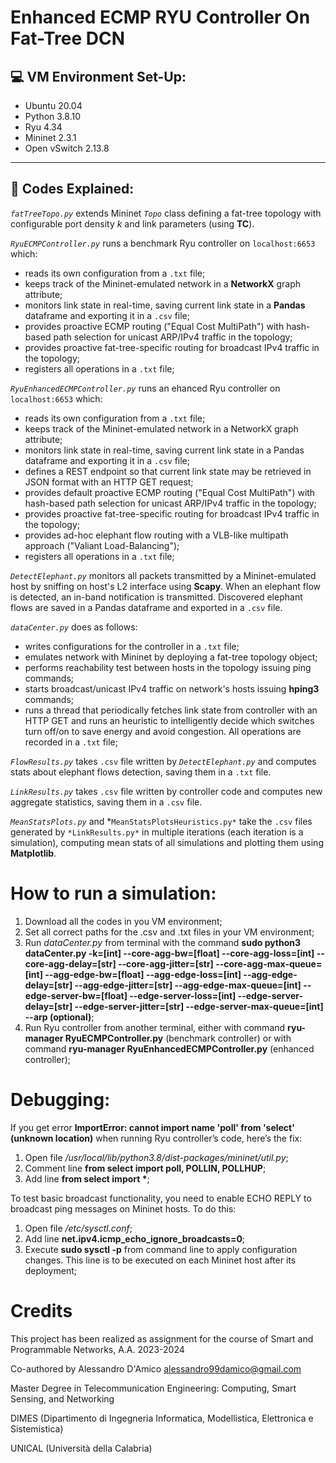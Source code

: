 # Enhanced ECMP RYU Controller On Fat-Tree DCN

## 💻 VM Environment Set-Up:
- Ubuntu 20.04
- Python 3.8.10
- Ryu 4.34
- Mininet 2.3.1
- Open vSwitch 2.13.8

---

## 📄 Codes Explained:

*`fatTreeTopo.py`* extends Mininet *`Topo`* class defining a fat-tree topology with configurable port density *k* and link parameters (using **TC**).

*`RyuECMPController.py`* runs a benchmark Ryu controller on `localhost:6653` which:
- reads its own configuration from a `.txt` file;
- keeps track of the Mininet-emulated network in a **NetworkX** graph attribute;
- monitors link state in real-time, saving current link state in a **Pandas** dataframe and exporting it in a `.csv` file;
- provides proactive ECMP routing ("Equal Cost MultiPath") with hash-based path selection for unicast ARP/IPv4 traffic in the topology;
- provides proactive fat-tree-specific routing for broadcast IPv4 traffic in the topology;
- registers all operations in a `.txt` file;

*`RyuEnhancedECMPController.py`* runs an ehanced Ryu controller on `localhost:6653` which:
- reads its own configuration from a `.txt` file;
- keeps track of the Mininet-emulated network in a NetworkX graph attribute;
- monitors link state in real-time, saving current link state in a Pandas dataframe and exporting it in a `.csv` file;
- defines a REST endpoint so that current link state may be retrieved in JSON format with an HTTP GET request;
- provides default proactive ECMP routing ("Equal Cost MultiPath") with hash-based path selection for unicast ARP/IPv4 traffic in the topology;
- provides proactive fat-tree-specific routing for broadcast IPv4 traffic in the topology;
- provides ad-hoc elephant flow routing with a VLB-like multipath approach ("Valiant Load-Balancing"); 
- registers all operations in a `.txt` file;

*`DetectElephant.py`* monitors all packets transmitted by a Mininet-emulated host by sniffing on host's L2 interface using **Scapy**. When an elephant flow is detected, an in-band notification is transmitted.
Discovered elephant flows are saved in a Pandas dataframe and exported in a `.csv` file.

*`dataCenter.py`* does as follows:
- writes configurations for the controller in a `.txt` file;
- emulates network with Mininet by deploying a fat-tree topology object;
- performs reachability test between hosts in the topology issuing ping commands;
- starts broadcast/unicast IPv4 traffic on network's hosts issuing **hping3** commands;
- runs a thread that periodically fetches link state from controller with an HTTP GET and runs an heuristic to intelligently decide which switches turn off/on to save energy and avoid congestion. All operations are recorded in a `.txt` file;

*`FlowResults.py`* takes `.csv` file written by *`DetectElephant.py`* and computes stats about elephant flows detection, saving them in a `.txt` file.

*`LinkResults.py`* takes `.csv` file written by controller code and computes new aggregate statistics, saving them in a `.csv` file.

*`MeanStatsPlots.py`* and *`MeanStatsPlotsHeuristics.py*` take the `.csv` files generated by `*LinkResults.py*` in multiple iterations (each iteration is a simulation), computing mean stats of all simulations and plotting them using **Matplotlib**.

# How to run a simulation:
1) Download all the codes in you VM environment;
2) Set all correct paths for the .csv and .txt files in your VM environment;
3) Run *dataCenter.py* from terminal with the command **sudo python3 dataCenter.py -k=[int] --core-agg-bw=[float] --core-agg-loss=[int] --core-agg-delay=[str] --core-agg-jitter=[str] --core-agg-max-queue=[int] --agg-edge-bw=[float] --agg-edge-loss=[int]  --agg-edge-delay=[str] --agg-edge-jitter=[str]  --agg-edge-max-queue=[int] --edge-server-bw=[float] --edge-server-loss=[int]  --edge-server-delay=[str] --edge-server-jitter=[str]  --edge-server-max-queue=[int] --arp (optional)**;
4) Run Ryu controller from another terminal, either with command **ryu-manager RyuECMPController.py** (benchmark controller) or with command **ryu-manager RyuEnhancedECMPController.py** (enhanced controller);

# Debugging:
If you get error **ImportError: cannot import name 'poll' from 'select' (unknown location)** when running Ryu controller’s code, here’s the fix:
1) Open file */usr/local/lib/python3.8/dist-packages/mininet/util.py*;
1) Comment line **from select import poll, POLLIN, POLLHUP**;
2) Add line **from select import \***;

To test basic broadcast functionality, you need to enable ECHO REPLY to broadcast ping messages on Mininet hosts. To do this:
1) Open file */etc/sysctl.conf*;
2) Add line **net.ipv4.icmp_echo_ignore_broadcasts=0**;
3) Execute **sudo sysctl -p** from command line to apply configuration changes. This line is to be executed on each Mininet host after its deployment;

# Credits
This project has been realized as assignment for the course of Smart and Programmable Networks, A.A. 2023-2024


Co-authored by Alessandro D'Amico <alessandro99damico@gmail.com>


Master Degree in Telecommunication Engineering: Computing, Smart Sensing, and Networking


DIMES (Dipartimento di Ingegneria Informatica, Modellistica, Elettronica e Sistemistica)


UNICAL (Università della Calabria)
